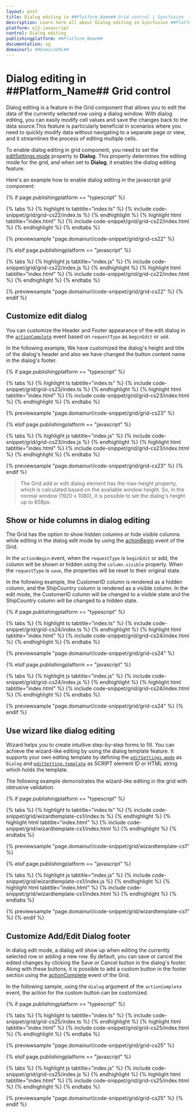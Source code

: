 ```yaml
---
layout: post
title: Dialog editing in ##Platform_Name## Grid control | Syncfusion
description: Learn here all about Dialog editing in Syncfusion ##Platform_Name## Grid control of Syncfusion Essential JS 2 and more.
platform: ej2-javascript
control: Dialog editing 
publishingplatform: ##Platform_Name##
documentation: ug
domainurl: ##DomainURL##
---
```


# Dialog editing in ##Platform_Name## Grid control

Dialog editing is a feature in the Grid component that allows you to edit the data of the currently selected row using a dialog window. With dialog editing, you can easily modify cell values and save the changes back to the data source.This feature is particularly beneficial in scenarios where you need to quickly modify data without navigating to a separate page or view, and it streamlines the process of editing multiple cells.

To enable dialog editing in grid component, you need to set the [editSettings.mode](../../api/grid/editSettings/#mode) property to **Dialog**. This property determines the editing mode for the grid, and when set to **Dialog**, it enables the dialog editing feature.

Here's an example how to enable dialog editing in the javascript grid component:

{% if page.publishingplatform == "typescript" %}

 {% tabs %}
{% highlight ts tabtitle="index.ts" %}
{% include code-snippet/grid/grid-cs22/index.ts %}
{% endhighlight %}
{% highlight html tabtitle="index.html" %}
{% include code-snippet/grid/grid-cs22/index.html %}
{% endhighlight %}
{% endtabs %}
        
{% previewsample "page.domainurl/code-snippet/grid/grid-cs22" %}

{% elsif page.publishingplatform == "javascript" %}

{% tabs %}
{% highlight js tabtitle="index.js" %}
{% include code-snippet/grid/grid-cs22/index.js %}
{% endhighlight %}
{% highlight html tabtitle="index.html" %}
{% include code-snippet/grid/grid-cs22/index.html %}
{% endhighlight %}
{% endtabs %}

{% previewsample "page.domainurl/code-snippet/grid/grid-cs22" %}
{% endif %}

## Customize edit dialog

You can customize the Header and Footer appearance of the edit dialog in the [`actionComplete`](../../api/grid/#actioncomplete) event based on `requestType` as `beginEdit` or `add`.

In the following example, We have customized the dialog's height and title of the dialog's header and also we have changed the button content name in the dialog's footer.

{% if page.publishingplatform == "typescript" %}

 {% tabs %}
{% highlight ts tabtitle="index.ts" %}
{% include code-snippet/grid/grid-cs23/index.ts %}
{% endhighlight %}
{% highlight html tabtitle="index.html" %}
{% include code-snippet/grid/grid-cs23/index.html %}
{% endhighlight %}
{% endtabs %}
        
{% previewsample "page.domainurl/code-snippet/grid/grid-cs23" %}

{% elsif page.publishingplatform == "javascript" %}

{% tabs %}
{% highlight js tabtitle="index.js" %}
{% include code-snippet/grid/grid-cs23/index.js %}
{% endhighlight %}
{% highlight html tabtitle="index.html" %}
{% include code-snippet/grid/grid-cs23/index.html %}
{% endhighlight %}
{% endtabs %}

{% previewsample "page.domainurl/code-snippet/grid/grid-cs23" %}
{% endif %}

> The Grid add or edit dialog element has the max-height property, which is calculated based on the available window height. So, in the normal window (1920 x 1080), it is possible to set the dialog's height up to 658px.

## Show or hide columns in dialog editing

The Grid has the option to show hidden columns or hide visible columns while editing in the dialog edit mode by using the [actionBegin](../../api/grid/#actionbegin) event of the Grid.

In the `actionBegin` event, when the `requestType` is `beginEdit` or add, the column will be shown or hidden using the `column.visible` property. When the `requestType` is `save`, the properties will be reset to their original state.

In the following example, the CustomerID column is rendered as a hidden column, and the ShipCountry column is rendered as a visible column. In the edit mode, the CustomerID column will be changed to a visible state and the ShipCountry column will be changed to a hidden state.

{% if page.publishingplatform == "typescript" %}

 {% tabs %}
{% highlight ts tabtitle="index.ts" %}
{% include code-snippet/grid/grid-cs24/index.ts %}
{% endhighlight %}
{% highlight html tabtitle="index.html" %}
{% include code-snippet/grid/grid-cs24/index.html %}
{% endhighlight %}
{% endtabs %}
        
{% previewsample "page.domainurl/code-snippet/grid/grid-cs24" %}

{% elsif page.publishingplatform == "javascript" %}

{% tabs %}
{% highlight js tabtitle="index.js" %}
{% include code-snippet/grid/grid-cs24/index.js %}
{% endhighlight %}
{% highlight html tabtitle="index.html" %}
{% include code-snippet/grid/grid-cs24/index.html %}
{% endhighlight %}
{% endtabs %}

{% previewsample "page.domainurl/code-snippet/grid/grid-cs24" %}
{% endif %}

## Use wizard like dialog editing

Wizard helps you to create intuitive step-by-step forms to fill. You can achieve the wizard-like editing by using the dialog template feature. It supports your own editing template by defining the [`editSettings.mode`](../../api/grid/editSettings/#mode) as `Dialog` and [`editSetting.template`](../../api/grid/editSettings/#template) as SCRIPT element ID or HTML string which holds the template.

The following example demonstrates the wizard-like editing in the grid with obtrusive validation.

{% if page.publishingplatform == "typescript" %}

 {% tabs %}
{% highlight ts tabtitle="index.ts" %}
{% include code-snippet/grid/wizardtemplate-cs1/index.ts %}
{% endhighlight %}
{% highlight html tabtitle="index.html" %}
{% include code-snippet/grid/wizardtemplate-cs1/index.html %}
{% endhighlight %}
{% endtabs %}
        
{% previewsample "page.domainurl/code-snippet/grid/wizardtemplate-cs1" %}

{% elsif page.publishingplatform == "javascript" %}

{% tabs %}
{% highlight js tabtitle="index.js" %}
{% include code-snippet/grid/wizardtemplate-cs1/index.js %}
{% endhighlight %}
{% highlight html tabtitle="index.html" %}
{% include code-snippet/grid/wizardtemplate-cs1/index.html %}
{% endhighlight %}
{% endtabs %}

{% previewsample "page.domainurl/code-snippet/grid/wizardtemplate-cs1" %}
{% endif %}

## Customize Add/Edit Dialog footer

In dialog edit mode, a dialog will show up when editing the currently selected row or adding a new row. By default, you can save or cancel the edited changes by clicking the Save or Cancel button in the dialog's footer. Along with these buttons, it is possible to add a custom button in the footer section using the [actionComplete](../../api/grid/#actioncomplete) event of the Grid.

In the following sample, using the `dialog` argument of the `actionComplete` event, the action for the custom button can be customized.

{% if page.publishingplatform == "typescript" %}

 {% tabs %}
{% highlight ts tabtitle="index.ts" %}
{% include code-snippet/grid/grid-cs25/index.ts %}
{% endhighlight %}
{% highlight html tabtitle="index.html" %}
{% include code-snippet/grid/grid-cs25/index.html %}
{% endhighlight %}
{% endtabs %}
        
{% previewsample "page.domainurl/code-snippet/grid/grid-cs25" %}

{% elsif page.publishingplatform == "javascript" %}

{% tabs %}
{% highlight js tabtitle="index.js" %}
{% include code-snippet/grid/grid-cs25/index.js %}
{% endhighlight %}
{% highlight html tabtitle="index.html" %}
{% include code-snippet/grid/grid-cs25/index.html %}
{% endhighlight %}
{% endtabs %}

{% previewsample "page.domainurl/code-snippet/grid/grid-cs25" %}
{% endif %}
